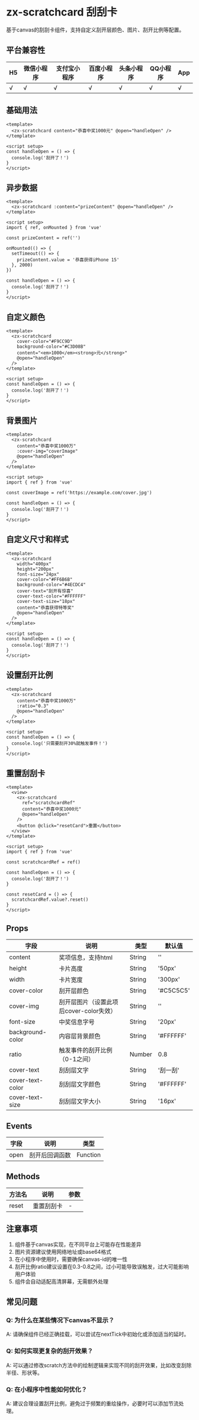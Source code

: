 # zx-scratchcard 刮刮卡

基于canvas的刮刮卡组件，支持自定义刮开层颜色、图片、刮开比例等配置。

## 平台兼容性

| H5  | 微信小程序 | 支付宝小程序 | 百度小程序 | 头条小程序 | QQ小程序 | App |
| --- | ---------- | ------------ | ---------- | ---------- | -------- | --- |
| √   | √          | √            | √          | √          | √        | √   |

## 基础用法

```vue
<template>
  <zx-scratchcard content="恭喜中奖1000元" @open="handleOpen" />
</template>

<script setup>
const handleOpen = () => {
  console.log('刮开了！')
}
</script>
```

## 异步数据

```vue
<template>
  <zx-scratchcard :content="prizeContent" @open="handleOpen" />
</template>

<script setup>
import { ref, onMounted } from 'vue'

const prizeContent = ref('')

onMounted(() => {
  setTimeout(() => {
    prizeContent.value = '恭喜获得iPhone 15'
  }, 2000)
})

const handleOpen = () => {
  console.log('刮开了！')
}
</script>
```

## 自定义颜色

```vue
<template>
  <zx-scratchcard
    cover-color="#F9CC9D"
    background-color="#C3D08B"
    content="<em>1000</em><strong>元</strong>"
    @open="handleOpen"
  />
</template>

<script setup>
const handleOpen = () => {
  console.log('刮开了！')
}
</script>
```

## 背景图片

```vue
<template>
  <zx-scratchcard
    content="恭喜中奖1000万"
    :cover-img="coverImage"
    @open="handleOpen"
  />
</template>

<script setup>
import { ref } from 'vue'

const coverImage = ref('https://example.com/cover.jpg')

const handleOpen = () => {
  console.log('刮开了！')
}
</script>
```

## 自定义尺寸和样式

```vue
<template>
  <zx-scratchcard
    width="400px"
    height="200px"
    font-size="24px"
    cover-color="#FF6B6B"
    background-color="#4ECDC4"
    cover-text="刮开有惊喜"
    cover-text-color="#FFFFFF"
    cover-text-size="18px"
    content="恭喜获得特等奖"
    @open="handleOpen"
  />
</template>

<script setup>
const handleOpen = () => {
  console.log('刮开了！')
}
</script>
```

## 设置刮开比例

```vue
<template>
  <zx-scratchcard
    content="恭喜中奖1000万"
    :ratio="0.3"
    @open="handleOpen"
  />
</template>

<script setup>
const handleOpen = () => {
  console.log('只需要刮开30%就触发事件！')
}
</script>
```

## 重置刮刮卡

```vue
<template>
  <view>
    <zx-scratchcard
      ref="scratchcardRef"
      content="恭喜中奖1000元"
      @open="handleOpen"
    />
    <button @click="resetCard">重置</button>
  </view>
</template>

<script setup>
import { ref } from 'vue'

const scratchcardRef = ref()

const handleOpen = () => {
  console.log('刮开了！')
}

const resetCard = () => {
  scratchcardRef.value?.reset()
}
</script>
```

## Props

| 字段 | 说明 | 类型 | 默认值 |
| --- | --- | --- | --- |
| content | 奖项信息，支持html | String | '' |
| height | 卡片高度 | String | '50px' |
| width | 卡片宽度 | String | '300px' |
| cover-color | 刮开层颜色 | String | '#C5C5C5' |
| cover-img | 刮开层图片（设置此项后cover-color失效） | String | '' |
| font-size | 中奖信息字号 | String | '20px' |
| background-color | 内容层背景颜色 | String | '#FFFFFF' |
| ratio | 触发事件的刮开比例（0-1之间） | Number | 0.8 |
| cover-text | 刮刮层文字 | String | '刮一刮' |
| cover-text-color | 刮刮层文字颜色 | String | '#FFFFFF' |
| cover-text-size | 刮刮层文字大小 | String | '16px' |

## Events

| 字段 | 说明 | 类型 |
| --- | --- | --- |
| open | 刮开后回调函数 | Function |

## Methods

| 方法名 | 说明 | 参数 |
| --- | --- | --- |
| reset | 重置刮刮卡 | - |

## 注意事项

1. 组件基于canvas实现，在不同平台上可能存在性能差异
2. 图片资源建议使用网络地址或base64格式
3. 在小程序中使用时，需要确保canvas-id的唯一性
4. 刮开比例ratio建议设置在0.3-0.8之间，过小可能导致误触发，过大可能影响用户体验
5. 组件会自动适配高清屏幕，无需额外处理

## 常见问题

### Q: 为什么在某些情况下canvas不显示？
A: 请确保组件已经正确挂载，可以尝试在nextTick中初始化或添加适当的延时。

### Q: 如何实现更复杂的刮开效果？
A: 可以通过修改scratch方法中的绘制逻辑来实现不同的刮开效果，比如改变刮除半径、形状等。

### Q: 在小程序中性能如何优化？
A: 建议合理设置刮开比例，避免过于频繁的重绘操作，必要时可以添加节流处理。